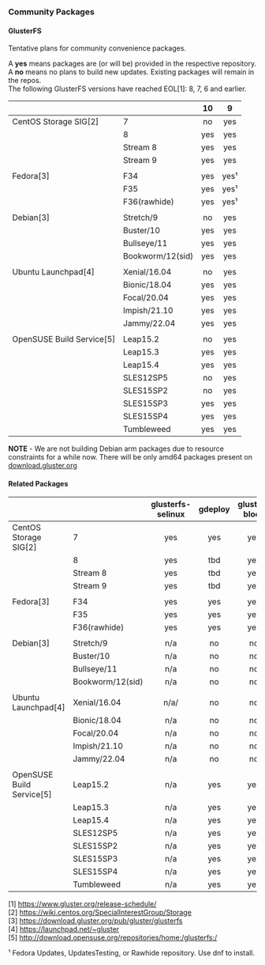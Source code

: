 ### Community Packages

#### GlusterFS

Tentative plans for community convenience packages.

A **yes** means packages are (or will be) provided in the respective repository.  
A **no** means no plans to build new updates. Existing packages will remain in the repos.  
The following GlusterFS versions have reached EOL[1]: 8, 7, 6 and earlier.

|              |                |     10    |     9     |
|--------------|----------------|:---------:|:---------:|
|CentOS Storage SIG[2]|7        |     no    |    yes    |
|              |8               |    yes    |    yes    |
|              |Stream 8        |    yes    |    yes    |
|              |Stream 9        |    yes    |    yes    |
|              |                |           |           |
|Fedora[3]     |F34             |    yes    |    yes¹   |
|              |F35             |    yes    |    yes¹   |
|              |F36(rawhide)    |    yes    |    yes¹   |
|              |                |           |           |
|Debian[3]     |Stretch/9       |     no    |    yes    |
|              |Buster/10       |    yes    |    yes    |
|              |Bullseye/11     |    yes    |    yes    |
|              |Bookworm/12(sid)|    yes    |    yes    |
|              |                |           |           |
|Ubuntu Launchpad[4]|Xenial/16.04    |     no    |    yes    |
|              |Bionic/18.04    |    yes    |    yes    |
|              |Focal/20.04     |    yes    |    yes    |
|              |Impish/21.10    |    yes    |    yes    |
|              |Jammy/22.04     |    yes    |    yes    |
|              |                |           |           |
|OpenSUSE Build Service[5]|Leap15.2        |      no    |     yes    |
|              |Leap15.3        |    yes    |    yes    |
|              |Leap15.4        |    yes    |    yes    |
|              |SLES12SP5       |     no    |    yes    |
|              |SLES15SP2       |     no    |    yes    |
|              |SLES15SP3       |    yes    |    yes    |
|              |SLES15SP4       |    yes    |    yes    |
|              |Tumbleweed      |    yes    |    yes    |


**NOTE** - We are not building Debian arm packages due to resource constraints for a while now. There will be only amd64 packages present on [download.gluster.org](https://download.gluster.org/pub/gluster/glusterfs/LATEST/)

#### Related Packages

|              |                | glusterfs-selinux | gdeploy | gluster-block | glusterfs-coreutils | nfs-ganesha | Samba |
|--------------|----------------|:-----------------:|:-------:|:-------------:|:-------------------:|:-----------:|:-----:|
|CentOS Storage SIG[2]|7        |         yes       |   yes   |      yes      |        yes          |     yes     |  yes  |
|              |8               |         yes       |   tbd   |      yes      |        yes          |     yes     |  yes  |
|              |Stream 8        |         yes       |   tbd   |      yes      |        yes          |     yes     |  yes  |
|              |Stream 9        |         yes       |   tbd   |      yes      |        yes          |     yes     |  yes  |
|              |                |                   |         |               |                     |             |       |
|Fedora[3]     |F34             |         yes       |   yes   |      yes      |        yes          |     yes     |   ?   |
|              |F35             |         yes       |   yes   |      yes      |        yes          |     yes     |   ?   |
|              |F36(rawhide)    |         yes       |   yes   |      yes      |        yes          |     yes     |   ?   |
|              |                |                   |         |               |                     |             |       |
|Debian[3]     |Stretch/9       |         n/a       |   no    |      no       |        yes          |     yes     |   ?   |
|              |Buster/10       |         n/a       |   no    |      no       |        yes          |     yes     |   ?   |
|              |Bullseye/11     |         n/a       |   no    |      no       |        yes          |     yes     |   ?   |
|              |Bookworm/12(sid)|         n/a       |   no    |      no       |        yes          |     yes     |   ?   |
|              |                |                   |         |               |                     |             |       |
|Ubuntu Launchpad[4]|Xenial/16.04    |         n/a/      |   no    |      no       |        yes          |     yes     |   ?   |
|              |Bionic/18.04    |         n/a       |   no    |      no       |        yes          |     yes     |   ?   |
|              |Focal/20.04     |         n/a       |   no    |      no       |        yes          |     yes     |   ?   |
|              |Impish/21.10    |         n/a       |   no    |      no       |        yes          |     yes     |   ?   |
|              |Jammy/22.04     |         n/a       |   no    |      no       |        yes          |     yes     |   ?   |
|              |                |                   |         |               |                     |             |       |
|OpenSUSE Build Service[5]|Leap15.2|          n/a      |   yes   |      yes      |        yes          |     yes     |   ?   |
|              |Leap15.3        |         n/a       |   yes   |      yes      |        yes          |     yes     |   ?   |
|              |Leap15.4        |         n/a       |   yes   |      yes      |        yes          |     yes     |   ?   |
|              |SLES12SP5       |         n/a       |   yes   |      yes      |        yes          |     yes     |   ?   |
|              |SLES15SP2       |         n/a       |   yes   |      yes      |        yes          |     yes     |   ?   |
|              |SLES15SP3       |         n/a       |   yes   |      yes      |        yes          |     yes     |   ?   |
|              |SLES15SP4       |         n/a       |   yes   |      yes      |        yes          |     yes     |   ?   |
|              |Tumbleweed      |         n/a       |   yes   |      yes      |        yes          |     yes     |   ?   |



[1] <https://www.gluster.org/release-schedule/>  
[2] <https://wiki.centos.org/SpecialInterestGroup/Storage>  
[3] <https://download.gluster.org/pub/gluster/glusterfs>  
[4] <https://launchpad.net/~gluster>  
[5] <http://download.opensuse.org/repositories/home:/glusterfs:/>  

¹ Fedora Updates, UpdatesTesting, or Rawhide repository. Use dnf to install.  

